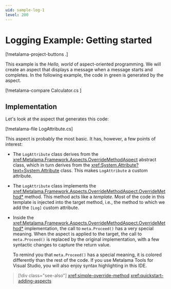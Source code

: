 ```yaml
---
uid: sample-log-1
level: 200
---
```


# Logging Example: Getting started

[!metalama-project-buttons .]

This example is the _Hello, world_ of aspect-oriented programming. We will create an aspect that displays a message when a message starts and completes. In the following example, the code in green is generated by the aspect.

[!metalama-compare Calculator.cs ]

## Implementation

Let's look at the aspect that generates this code:

[!metalama-file LogAttribute.cs]

This aspect is probably the most basic. It has, however, a few points of interest:

* The `LogAttribute` class derives from the <xref:Metalama.Framework.Aspects.OverrideMethodAspect> abstract class, which in turn derives from the <xref:System.Attribute?text=System.Attribute> class. This makes `LogAttribute` a custom attribute.

* The `LogAttribute` class implements the <xref:Metalama.Framework.Aspects.OverrideMethodAspect.OverrideMethod*> method. This method acts like a _template_. Most of the code in this template is injected into the target method, i.e., the method to which we add the `[Log]` custom attribute.

* Inside the <xref:Metalama.Framework.Aspects.OverrideMethodAspect.OverrideMethod*> implementation, the call to `meta.Proceed()` has a very special meaning. When the aspect is applied to the target, the call to `meta.Proceed()` is replaced by the original implementation, with a few syntactic changes to capture the return value.
  
  To remind you that `meta.Proceed()` has a special meaning, it is colored differently than the rest of the code. If you use Metalama Tools for Visual Studio, you will also enjoy syntax highlighting in this IDE.

> [!div class="see-also"]
> <xref:simple-override-method>
> <xref:quickstart-adding-aspects>
  
